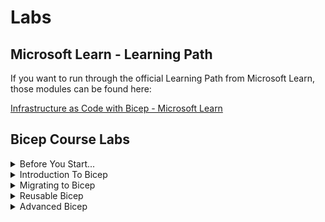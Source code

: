 # Labs

## Microsoft Learn - Learning Path

If you want to run through the official Learning Path from Microsoft Learn, those modules can be found here:

[Infrastructure as Code with Bicep - Microsoft Learn](MS_Learn_Intro_To_Bicep_Labs.md)

## Bicep Course Labs

<details>
  <summary>Before You Start...</summary>

* [Lab 1.1 - Setting up an Azure DevOps Project](../setup/1-Create-Azdo-Project.md)
* [Lab 1.2 - Tooling with Visual Studio Code](../setup/2-Visual-Studio-Code.md)
* [Lab 1.3 - Import the Class Repository](../setup/3-Clone-Repo.md)

</details>

<details>
  <summary>Introduction To Bicep</summary>

* [Lab 2 - Introduction to Bicep](./02_Intro/readme.md)
* [Lab 3 - Using Bicep Parameters](./03_Parameters/readme.md)
* [Lab 4 - Using conditions and loops in a Bicep Template](./04_Conditions_and_Loops/readme.md)

</details>

<details>
  <summary>Migrating to Bicep</summary>

* [Lab 5 - Migrate Azure Resources and ARM templates to Bicep](./05_Migrate_to_Bicep/Lab01/readme.md)

</details>

<details>

  <summary>Reusable Bicep</summary>

* [Lab 6 - Using Local and Public Modules in a Bicep Template](./06_Modules/readme.md)
* [Lab 7 - Creating Private Bicep Registries](./07_Bicep_Registries/readme.md)

</details>

<details>
  <summary>Advanced Bicep</summary>

* [Lab 8 - Deploy Resources to Multiple Scopes](./Bicep_9_Deploy_Resource_Targets/readme.md)
* [Lab 9 - Tips and Tricks](./Bicep_10_Advanced_Bicep_Tips/readme.md)

</details>

<!-- * [Lab 99 - Publish Reusable Code with Template Specs](./archives/99_Bicep_Template_Specs/readme.md) -->
<!-- * [Lab 98 - CICD Pipelines](./archives/98_CICD_Pipelines/readme.md) -->
